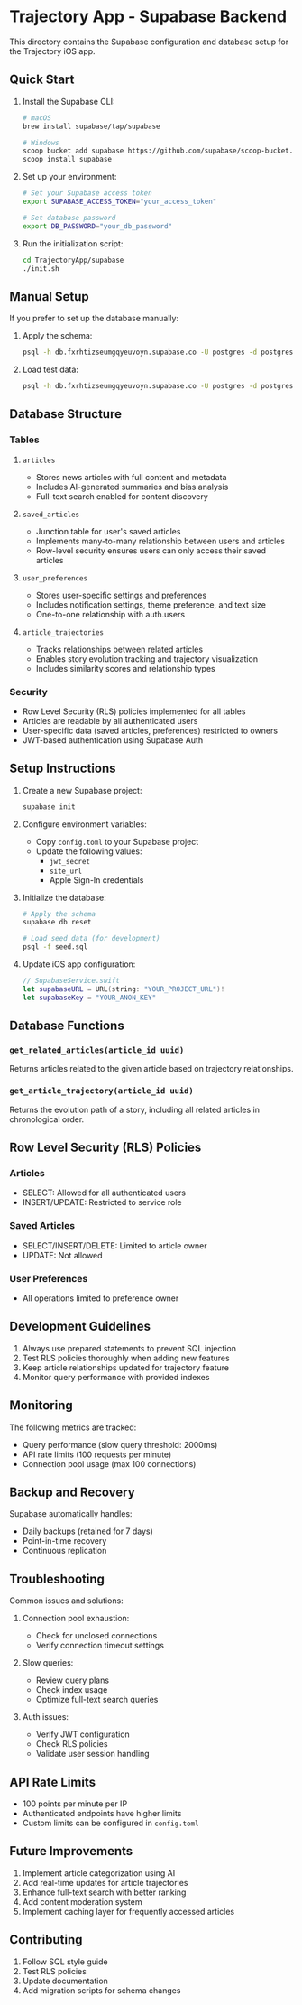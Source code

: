 # Trajectory App - Supabase Backend

This directory contains the Supabase configuration and database setup for the Trajectory iOS app.

## Quick Start

1. Install the Supabase CLI:
   ```bash
   # macOS
   brew install supabase/tap/supabase

   # Windows
   scoop bucket add supabase https://github.com/supabase/scoop-bucket.git
   scoop install supabase
   ```

2. Set up your environment:
   ```bash
   # Set your Supabase access token
   export SUPABASE_ACCESS_TOKEN="your_access_token"
   
   # Set database password
   export DB_PASSWORD="your_db_password"
   ```

3. Run the initialization script:
   ```bash
   cd TrajectoryApp/supabase
   ./init.sh
   ```

## Manual Setup

If you prefer to set up the database manually:

1. Apply the schema:
   ```bash
   psql -h db.fxrhtizseumgqyeuvoyn.supabase.co -U postgres -d postgres -f schema.sql
   ```

2. Load test data:
   ```bash
   psql -h db.fxrhtizseumgqyeuvoyn.supabase.co -U postgres -d postgres -f seed.sql
   ```

## Database Structure

### Tables

1. `articles`
   - Stores news articles with full content and metadata
   - Includes AI-generated summaries and bias analysis
   - Full-text search enabled for content discovery

2. `saved_articles`
   - Junction table for user's saved articles
   - Implements many-to-many relationship between users and articles
   - Row-level security ensures users can only access their saved articles

3. `user_preferences`
   - Stores user-specific settings and preferences
   - Includes notification settings, theme preference, and text size
   - One-to-one relationship with auth.users

4. `article_trajectories`
   - Tracks relationships between related articles
   - Enables story evolution tracking and trajectory visualization
   - Includes similarity scores and relationship types

### Security

- Row Level Security (RLS) policies implemented for all tables
- Articles are readable by all authenticated users
- User-specific data (saved articles, preferences) restricted to owners
- JWT-based authentication using Supabase Auth

## Setup Instructions

1. Create a new Supabase project:
   ```bash
   supabase init
   ```

2. Configure environment variables:
   - Copy `config.toml` to your Supabase project
   - Update the following values:
     - `jwt_secret`
     - `site_url`
     - Apple Sign-In credentials

3. Initialize the database:
   ```bash
   # Apply the schema
   supabase db reset
   
   # Load seed data (for development)
   psql -f seed.sql
   ```

4. Update iOS app configuration:
   ```swift
   // SupabaseService.swift
   let supabaseURL = URL(string: "YOUR_PROJECT_URL")!
   let supabaseKey = "YOUR_ANON_KEY"
   ```

## Database Functions

### `get_related_articles(article_id uuid)`
Returns articles related to the given article based on trajectory relationships.

### `get_article_trajectory(article_id uuid)`
Returns the evolution path of a story, including all related articles in chronological order.

## Row Level Security (RLS) Policies

### Articles
- SELECT: Allowed for all authenticated users
- INSERT/UPDATE: Restricted to service role

### Saved Articles
- SELECT/INSERT/DELETE: Limited to article owner
- UPDATE: Not allowed

### User Preferences
- All operations limited to preference owner

## Development Guidelines

1. Always use prepared statements to prevent SQL injection
2. Test RLS policies thoroughly when adding new features
3. Keep article relationships updated for trajectory feature
4. Monitor query performance with provided indexes

## Monitoring

The following metrics are tracked:
- Query performance (slow query threshold: 2000ms)
- API rate limits (100 requests per minute)
- Connection pool usage (max 100 connections)

## Backup and Recovery

Supabase automatically handles:
- Daily backups (retained for 7 days)
- Point-in-time recovery
- Continuous replication

## Troubleshooting

Common issues and solutions:

1. Connection pool exhaustion:
   - Check for unclosed connections
   - Verify connection timeout settings

2. Slow queries:
   - Review query plans
   - Check index usage
   - Optimize full-text search queries

3. Auth issues:
   - Verify JWT configuration
   - Check RLS policies
   - Validate user session handling

## API Rate Limits

- 100 points per minute per IP
- Authenticated endpoints have higher limits
- Custom limits can be configured in `config.toml`

## Future Improvements

1. Implement article categorization using AI
2. Add real-time updates for article trajectories
3. Enhance full-text search with better ranking
4. Add content moderation system
5. Implement caching layer for frequently accessed articles

## Contributing

1. Follow SQL style guide
2. Test RLS policies
3. Update documentation
4. Add migration scripts for schema changes
